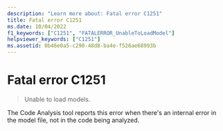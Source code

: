 ```yaml
---
description: "Learn more about: Fatal error C1251"
title: Fatal error C1251
ms.date: 10/04/2022
f1_keywords: ["C1251", "FATALERROR_UnableToLoadModel"]
helpviewer_keywords: ["C1251"]
ms.assetid: 0b46e0a5-c290-48d8-ba4e-f526ae68993b
---
```

# Fatal error C1251

> Unable to load models.

The Code Analysis tool reports this error when there's an internal error in the model file, not in the code being analyzed.

